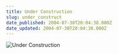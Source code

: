 ```yaml
---
title: Under Construction
slug: under_construct
date_published: 2004-07-30T20:04:38.000Z
date_updated: 2004-07-30T20:04:38.000Z
---
```


![Under Construction](/stuff/underconstruction.gif)

